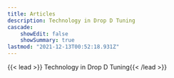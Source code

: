 ```yaml
---
title: Articles
description: Technology in Drop D Tuning
cascade:
    showEdit: false
    showSummary: true
lastmod: "2021-12-13T00:52:18.931Z"
---
```


{{< lead >}}
Technology in Drop D Tuning{{< /lead >}}
